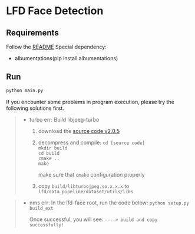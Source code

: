 # LFD Face Detection

## Requirements
Follow the [README](../../README.md)
Special dependency:
- albumentations(pip install albumentations)

## Run
```python
python main.py
```

If you encounter some problems in program execution, please try the following solutions first.
> * turbo err:
  Build libjpeg-turbo
>   1. download the [source code v2.0.5](https://sourceforge.net/projects/libjpeg-turbo/files/)
>   2. decompress and compile:
     `cd [source code]`  
      `mkdir build`  
      `cd build`  
      `cmake ..`  
      `make`
>      
>      make sure that `cmake` configuration properly
>   3. copy `build/libturbojpeg.so.x.x.x` to `lfd/data_pipeline/dataset/utils/libs`

> * nms err:
  In the lfd-face root, run the code below:
  `python setup.py build_ext`
>
>   Once successful, you will see: `----> build and copy successfully!`